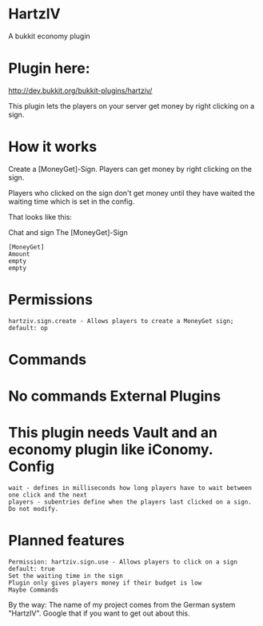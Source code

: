 HartzIV
=======

A bukkit economy plugin


Plugin here:
======
http://dev.bukkit.org/bukkit-plugins/hartziv/

This plugin lets the players on your server get money by right clicking on a sign.

How it works
======
Create a [MoneyGet]-Sign. Players can get money by right clicking on the sign.

Players who clicked on the sign don't get money until they have waited the waiting time which is set in the config.

That looks like this:

Chat and sign
The [MoneyGet]-Sign

    [MoneyGet]
    Amount
    empty
    empty 

Permissions
======

    hartziv.sign.create - Allows players to create a MoneyGet sign; default: op 

Commands
======

No commands
External Plugins
======

This plugin needs Vault and an economy plugin like iConomy.
Config
======

    wait - defines in milliseconds how long players have to wait between one click and the next
    players - subentries define when the players last clicked on a sign. Do not modify. 

Planned features
======

    Permission: hartziv.sign.use - Allows players to click on a sign default: true
    Set the waiting time in the sign
    Plugin only gives players money if their budget is low
    Maybe Commands 




By the way:
The name of my project comes from the German system "HartzIV". Google that if you want to get out about this.
